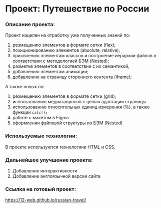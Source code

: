 # Проект: Путешествие по России

### Описание проекта:

Проект нацелен на отработку уже полученных знаний по:

1. резмещению элементов в формате сетки (flex);
2. позиционированию элементов (absolute, relative);
3. присвоению элементам классов и построение иерархии файлов в соответствии с методологией БЭМ (Nested);
4. разметке элементов в соответствии с их семантикой;
5. добавлению элементам анимации;
6. добавлению на страницу стороннего контента (iframe);

А также новых по:

1. резмещению элементов в формате сетки (grid);
2. использованию медиазапросов с целью адаптации страницы
3. использованию относительных единиц измерения (%), а также функции `calc();`
4. работе с макетом в Figma
5. оформлении файловой структуры по БЭМ (Nested)

### Используемые технологии:

В проекте используются технологиии HTML и CSS.

### Дальнейшее улучшение проекта:

1. Добавление интерактивности
2. Добавление англоязычной версии сайта

### Ссылка на готовый проект:

https://12-web.github.io/russian-travel/
